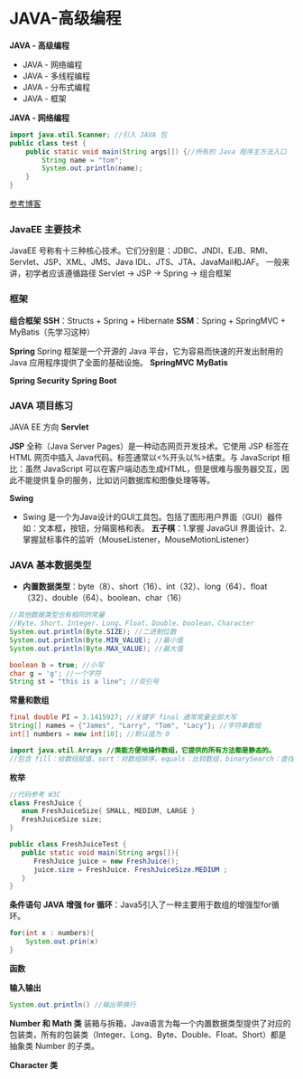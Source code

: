 # JAVA-高级编程

**JAVA - 高级编程**
* JAVA - 网络编程
* JAVA - 多线程编程
* JAVA - 分布式编程
* JAVA - 框架

**JAVA - 网络编程**

```java
import java.util.Scanner; //引入 JAVA 包
public class test {
    public static void main(String args[]) {//所有的 Java 程序主方法入口
    	String name = "tom";
    	System.out.println(name);
    }
}
```
[参考博客](https://blog.csdn.net/Neuf_Soleil/article/details/80962686)
### JavaEE 主要技术
JavaEE 号称有十三种核心技术。它们分别是：JDBC、JNDI、EJB、RMI、Servlet、JSP、XML、JMS、Java IDL、JTS、JTA、JavaMail和JAF。
一般来讲，初学者应该遵循路径 Servlet -> JSP -> Spring -> 组合框架

### 框架
**组合框架**
**SSH**：Structs + Spring + Hibernate
**SSM**：Spring + SpringMVC + MyBatis（先学习这种）

**Spring**
Spring 框架是一个开源的 Java 平台，它为容易而快速的开发出耐用的 Java 应用程序提供了全面的基础设施。
**SpringMVC**
**MyBatis**

**Spring Security**
**Spring Boot**


### JAVA 项目练习
JAVA EE 方向
**Servlet**

**JSP**
全称（Java Server Pages）是一种动态网页开发技术。它使用 JSP 标签在 HTML 网页中插入 Java代码。标签通常以<%开头以%>结束。与 JavaScript 相比：虽然 JavaScript 可以在客户端动态生成HTML，但是很难与服务器交互，因此不能提供复杂的服务，比如访问数据库和图像处理等等。

**Swing**
* Swing 是一个为Java设计的GUI工具包。包括了图形用户界面（GUI）器件如：文本框，按钮，分隔窗格和表。
**五子棋**：1.掌握 JavaGUI 界面设计、2.掌握鼠标事件的监听（MouseListener，MouseMotionListener）




### JAVA 基本数据类型
* **内置数据类型**：byte（8）、short（16）、int（32）、long（64）、float（32）、double（64）、boolean、char（16）
```java
//其他数据类型也有相同的常量
//Byte、Short、Integer、Long、Float、Double、boolean、Character
System.out.println(Byte.SIZE); //二进制位数
System.out.println(Byte.MIN_VALUE); //最小值
System.out.println(Byte.MAX_VALUE); //最大值

boolean b = true; //小写
char g = 'g'; //一个字符
String st = "this is a line"; //双引号
```

**常量和数组**
```java
final double PI = 3.1415927; //关键字 final 通常常量全部大写
String[] names = {"James", "Larry", "Tom", "Lacy"}; //字符串数组
int[] numbers = new int[10]; //默认值为 0

import java.util.Arrays //类能方便地操作数组，它提供的所有方法都是静态的。
//包含 fill：给数组赋值，sort：对数组排序，equals：比较数组，binarySearch：查找数组元素
```


**枚举**
```java
//代码参考 W3C
class FreshJuice {
   enum FreshJuiceSize{ SMALL, MEDIUM, LARGE }
   FreshJuiceSize size;
}

public class FreshJuiceTest {
   public static void main(String args[]){
      FreshJuice juice = new FreshJuice();
      juice.size = FreshJuice. FreshJuiceSize.MEDIUM ;
   }
}
```

**条件语句**
**JAVA 增强 for 循环**：Java5引入了一种主要用于数组的增强型for循环。
```java
for(int x : numbers){
	System.out.prin(x)
}
```


**函数**



**输入输出**
```java
System.out.println() //输出带换行
```

**Number 和 Math 类**
装箱与拆箱，Java语言为每一个内置数据类型提供了对应的包装类，所有的包装类（Integer、Long、Byte、Double、Float、Short）都是抽象类 Number 的子类。

**Character 类**







